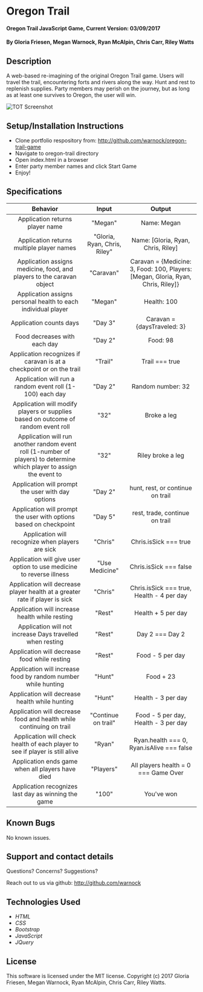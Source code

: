 # Oregon Trail

#### Oregon Trail JavaScript Game, Current Version: 03/09/2017

#### By Gloria Friesen, Megan Warnock, Ryan McAlpin, Chris Carr, Riley Watts

## Description
A web-based re-imagining of the original Oregon Trail game. Users will travel the trail, encountering forts and rivers along the way. Hunt and rest to replenish supplies. Party members may perish on the journey, but as long as at least one survives to Oregon, the user will win.

![TOT Screenshot](/img/screenshot.png)

## Setup/Installation Instructions
* Clone portfolio respository from: http://github.com/warnock/oregon-trail-game
* Navigate to oregon-trail directory
* Open index.html in a browser
* Enter party member names and click Start Game
* Enjoy!

## Specifications

|Behavior|Input|Output|
|:---:|:---:|:---:|
|Application returns player name|"Megan"|Name: Megan|
|Application returns multiple player names|"Gloria, Ryan, Chris, Riley"|Name: [Gloria, Ryan, Chris, Riley]|
|Application assigns medicine, food, and players to the caravan object|"Caravan"|Caravan = {Medicine: 3, Food: 100, Players: [Megan, Gloria, Ryan, Chris, Riley]}|
|Application assigns personal health to each individual player|"Megan"|Health: 100|
|Application counts days|"Day 3"|Caravan = {daysTraveled: 3}|
|Food decreases with each day|"Day 2"|Food: 98|
|Application recognizes if caravan is at a checkpoint or on the trail|"Trail"|Trail === true|
|Application will run a random event roll (1-100) each day|"Day 2"|Random number: 32|
|Application will modify players or supplies based on outcome of random event roll|"32"|Broke a leg|
|Application will run another random event roll (1-number of players) to determine which player to assign the event to|"32"|Riley broke a leg|
|Application will prompt the user with day options|"Day 2"|hunt, rest, or continue on trail|
|Application will prompt the user with options based on checkpoint|"Day 5"|rest, trade, continue on trail|
|Application will recognize when players are sick|"Chris"|Chris.isSick === true|
|Application will give user option to use medicine to reverse illness|"Use Medicine"|Chris.isSick === false|
|Application will decrease player health at a greater rate if player is sick|"Chris"|Chris.isSick === true, Health - 4 per day|
|Application will increase health while resting|"Rest"|Health + 5 per day|
|Application will not increase Days travelled when resting|"Rest"|Day 2 === Day 2|
|Application will decrease food while resting|"Rest"|Food - 5 per day|
|Application will increase food by random number while hunting|"Hunt"|Food + 23|
|Application will decrease health while hunting|"Hunt"|Health - 3 per day|
|Application will decrease food and health while continuing on trail|"Continue on trail"|Food - 5 per day, Health - 3 per day|
|Application will check health of each player to see if player is still alive|"Ryan"|Ryan.health === 0, Ryan.isAlive === false|
|Application ends game when all players have died|"Players"|All players health = 0 === Game Over|
|Application recognizes last day as winning the game|"100"|You've won|

## Known Bugs
No known issues.

## Support and contact details
Questions? Concerns? Suggestions?

Reach out to us via github: http://github.com/warnock

## Technologies Used
* _HTML_
* _CSS_
* _Bootstrap_
* _JavaScript_
* _JQuery_

## License
This software is licensed under the MIT license.
Copyright (c) 2017 Gloria Friesen, Megan Warnock, Ryan McAlpin, Chris Carr, Riley Watts.
